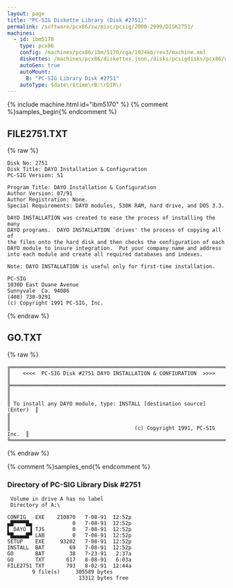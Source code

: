 ```yaml
---
layout: page
title: "PC-SIG Diskette Library (Disk #2751)"
permalink: /software/pcx86/sw/misc/pcsig/2000-2999/DISK2751/
machines:
  - id: ibm5170
    type: pcx86
    config: /machines/pcx86/ibm/5170/cga/1024kb/rev3/machine.xml
    diskettes: /machines/pcx86/diskettes.json,/disks/pcsigdisks/pcx86/diskettes.json
    autoGen: true
    autoMount:
      B: "PC-SIG Library Disk #2751"
    autoType: $date\r$time\rB:\rDIR\r
---
```


{% include machine.html id="ibm5170" %}
{% comment %}samples_begin{% endcomment %}

## FILE2751.TXT

{% raw %}
```
Disk No: 2751
Disk Title: DAYO Installation & Configuration
PC-SIG Version: S1

Program Title: DAYO Installation & Configuration
Author Version: 07/91
Author Registration: None.
Special Requirements: DAYO modules, 530K RAM, hard drive, and DOS 3.3.

DAYO INSTALLATION was created to ease the process of installing the many
DAYO programs.  DAYO INSTALLATION `drives' the process of copying all of
the files onto the hard disk and then checks the configuration of each
DAYO module to insure integration.  Put your company name and address
into each module and create all required databases and indexes.

Note: DAYO INSTALLATION is useful only for first-time installation.

PC-SIG
1030D East Duane Avenue
Sunnyvale  Ca. 94086
(408) 730-9291
(c) Copyright 1991 PC-SIG, Inc.
```
{% endraw %}

## GO.TXT

{% raw %}
```
╔═════════════════════════════════════════════════════════════════════════╗
║    <<<<  PC-SIG Disk #2751 DAYO INSTALLATION & CONFIURATION  >>>>       ║
╠═════════════════════════════════════════════════════════════════════════╣
║                                                                         ║
║ To install any DAYO module, type: INSTALL [destination source] (Enter)  ║
║                                                                         ║
║                                        (c) Copyright 1991, PC-SIG Inc.  ║
╚═════════════════════════════════════════════════════════════════════════╝
```
{% endraw %}

{% comment %}samples_end{% endcomment %}

### Directory of PC-SIG Library Disk #2751

     Volume in drive A has no label
     Directory of A:\

    CONFIG   EXE    210870   7-08-91  12:52p
    ▄█▀▀▀▀█▄             0   7-08-91  12:52p
    ▌ DAYO ▐ TJS         0   7-08-91  12:52p
    ▀█▄▄▄▄█▀ LAB         0   7-08-91  12:52p
    SETUP    EXE     93202   7-08-91  12:52p
    INSTALL  BAT        69   7-08-91  12:52p
    GO       BAT        38   7-23-91   2:37a
    GO       TXT       617   8-08-91   6:03a
    FILE2751 TXT       793   8-02-91  12:44a
            9 file(s)     305589 bytes
                           13312 bytes free
